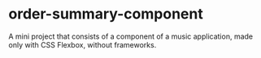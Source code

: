 # order-summary-component
A mini project that consists of a component of a music application, made only with CSS Flexbox, without frameworks.

